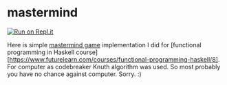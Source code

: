 # mastermind

[![Run on Repl.it](https://repl.it/badge/github/DKurilo/mastermind)](https://repl.it/github/DKurilo/mastermind)

Here is simple [mastermind game](https://en.wikipedia.org/wiki/Mastermind_(board_game)) implementation I did for [functional programming in Haskell course][https://www.futurelearn.com/courses/functional-programming-haskell/8].  
For computer as codebreaker Knuth algorithm was used. So most probably you have no chance against computer. Sorry. :)
